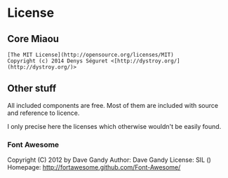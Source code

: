 # License

## Core Miaou

	[The MIT License](http://opensource.org/licenses/MIT)
	Copyright (c) 2014 Denys Séguret <[http://dystroy.org/](http://dystroy.org/)>

## Other stuff

All included components are free. Most of them are included with source and reference to licence.

I only precise here the licenses which otherwise wouldn't be easily found.

### Font Awesome

   Copyright (C) 2012 by Dave Gandy
   Author:    Dave Gandy
   License:   SIL ()
   Homepage:  http://fortawesome.github.com/Font-Awesome/


